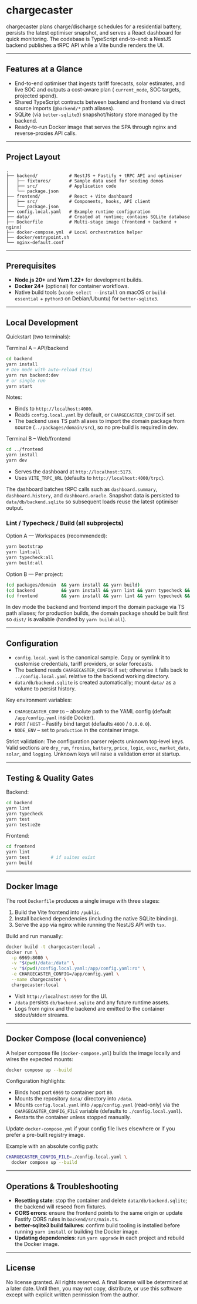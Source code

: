 # chargecaster

chargecaster plans charge/discharge schedules for a residential battery, persists the latest optimiser snapshot, and
serves a React dashboard for quick monitoring. The codebase is TypeScript end-to-end: a NestJS backend publishes a tRPC
API while a Vite bundle renders the UI.

---

## Features at a Glance

- End-to-end optimiser that ingests tariff forecasts, solar estimates, and live SOC and outputs a cost-aware plan (
  `current_mode`, SOC targets, projected spend).
- Shared TypeScript contracts between backend and frontend via direct source imports (`@backend/*` path aliases).
- SQLite (via `better-sqlite3`) snapshot/history store managed by the backend.
- Ready-to-run Docker image that serves the SPA through nginx and reverse-proxies API calls.

---

## Project Layout

```
.
├── backend/            # NestJS + Fastify + tRPC API and optimiser
│   ├── fixtures/       # Sample data used for seeding demos
│   ├── src/            # Application code
│   └── package.json
├── frontend/           # React + Vite dashboard
│   ├── src/            # Components, hooks, API client
│   └── package.json
├── config.local.yaml   # Example runtime configuration
├── data/               # Created at runtime; contains SQLite database
├── Dockerfile          # Multi-stage image (frontend + backend + nginx)
├── docker-compose.yml  # Local orchestration helper
├── docker/entrypoint.sh
└── nginx-default.conf
```

---

## Prerequisites

- **Node.js 20+** and **Yarn 1.22+** for development builds.
- **Docker 24+** (optional) for container workflows.
- Native build tools (`xcode-select --install` on macOS or `build-essential` + `python3` on Debian/Ubuntu) for
  `better-sqlite3`.

---

## Local Development

Quickstart (two terminals):

Terminal A – API/backend

```bash
cd backend
yarn install
# Dev mode with auto‑reload (tsx)
yarn run backend:dev
# or single run
yarn start
```

Notes:

- Binds to `http://localhost:4000`.
- Reads `config.local.yaml` by default, or `CHARGECASTER_CONFIG` if set.
- The backend uses TS path aliases to import the domain package from source (`../packages/domain/src`), so no pre‑build
  is required in dev.

Terminal B – Web/frontend

```bash
cd ../frontend
yarn install
yarn dev
```

- Serves the dashboard at `http://localhost:5173`.
- Uses `VITE_TRPC_URL` (defaults to `http://localhost:4000/trpc`).

The dashboard batches tRPC calls such as `dashboard.summary`, `dashboard.history`, and `dashboard.oracle`. Snapshot data
is persisted to `data/db/backend.sqlite` so subsequent loads reuse the latest optimiser output.

### Lint / Typecheck / Build (all subprojects)

Option A — Workspaces (recommended):

```bash
yarn bootstrap
yarn lint:all
yarn typecheck:all
yarn build:all
```

Option B — Per project:

```bash
(cd packages/domain  && yarn install && yarn build)
(cd backend          && yarn install && yarn lint && yarn typecheck && yarn build)
(cd frontend         && yarn install && yarn lint && yarn typecheck && yarn build)
```

In dev mode the backend and frontend import the domain package via TS path aliases; for production builds, the domain
package should be built first so `dist/` is available (handled by `yarn build:all`).

---

## Configuration

- `config.local.yaml` is the canonical sample. Copy or symlink it to customise credentials, tariff providers, or solar
  forecasts.
- The backend reads `CHARGECASTER_CONFIG` if set; otherwise it falls back to `../config.local.yaml` relative to the
  backend working directory.
- `data/db/backend.sqlite` is created automatically; mount `data/` as a volume to persist history.

Key environment variables:

- `CHARGECASTER_CONFIG` – absolute path to the YAML config (default `/app/config.yaml` inside Docker).
- `PORT` / `HOST` – Fastify bind target (defaults `4000` / `0.0.0.0`).
- `NODE_ENV` – set to `production` in the container image.

Strict validation: The configuration parser rejects unknown top‑level keys. Valid sections are `dry_run`, `fronius`,
`battery`, `price`, `logic`, `evcc`, `market_data`, `solar`, and `logging`. Unknown keys will raise a validation error
at startup.

---

## Testing & Quality Gates

Backend:

```bash
cd backend
yarn lint
yarn typecheck
yarn test
yarn test:e2e
```

Frontend:

```bash
cd frontend
yarn lint
yarn test        # if suites exist
yarn build
```

---

## Docker Image

The root `Dockerfile` produces a single image with three stages:

1. Build the Vite frontend into `/public`.
2. Install backend dependencies (including the native SQLite binding).
3. Serve the app via nginx while running the NestJS API with `tsx`.

Build and run manually:

```bash
docker build -t chargecaster:local .
docker run \
  -p 6969:8080 \
  -v "$(pwd)/data:/data" \
  -v "$(pwd)/config.local.yaml:/app/config.yaml:ro" \
  -e CHARGECASTER_CONFIG=/app/config.yaml \
  --name chargecaster \
  chargecaster:local
```

- Visit `http://localhost:6969` for the UI.
- `/data` persists `db/backend.sqlite` and any future runtime assets.
- Logs from nginx and the backend are emitted to the container stdout/stderr streams.

---

## Docker Compose (local convenience)

A helper compose file (`docker-compose.yml`) builds the image locally and wires the expected mounts:

```bash
docker compose up --build
```

Configuration highlights:

- Binds host port `6969` to container port `80`.
- Mounts the repository `data/` directory into `/data`.
- Mounts `config.local.yaml` into `/app/config.yaml` (read-only) via the `CHARGECASTER_CONFIG_FILE` variable (defaults
  to `./config.local.yaml`).
- Restarts the container unless stopped manually.

Update `docker-compose.yml` if your config file lives elsewhere or if you prefer a pre-built registry image.

Example with an absolute config path:

```bash
CHARGECASTER_CONFIG_FILE=./config.local.yaml \
  docker compose up --build
```

---

## Operations & Troubleshooting

- **Resetting state**: stop the container and delete `data/db/backend.sqlite`; the backend will reseed from fixtures.
- **CORS errors**: ensure the frontend points to the same origin or update Fastify CORS rules in `backend/src/main.ts`.
- **better-sqlite3 build failures**: confirm build tooling is installed before running `yarn install` or building the
  Docker image.
- **Updating dependencies**: run `yarn upgrade` in each project and rebuild the Docker image.

---

## License

No license granted. All rights reserved. A final license will be determined at a later date. Until then, you may not copy, distribute, or use this software except with explicit written permission from the author.
